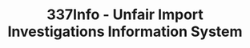 ---
layout: default
bigquery: https://console.cloud.google.com/bigquery?p=patents-public-data&d=usitc_investigations&page=dataset&project=sheets-management-319211
citation: US International Trade Commission 337Info Unfair Import Investigations Information
  System
contributors: US International Trade Comission
cost: None
description: US International Trade Commission 337Info Unfair Import Investigations
  Information System contains data on investigations done under Section 337. Section
  337 declares the infringement of certain statutory intellectual property rights
  and other forms of unfair competition in import trade to be unlawful practices.
  Most Section 337 investigations involve allegations of patent or registered trademark
  infringement.
documentation: FAQ and tutorial available on the site
last_edit: 04/11/2022, 00:00:10
location: https://pubapps2.usitc.gov/337external/
maintained_by: US International Trade Comission
schema_fields:
- startDateMarkmanHearing
- finalIdOnViolationIssue
- dateOfPublicationFrNotice
- teoIdIssueDate
- targetDate
- teoReliefGranted
- issueDateOtherNonFinal
- markmanHearing
- ouiiAttorney
- trademarkNumbers
- currentActiveALJ
- currentStatus
- patentNumbers
- teoIdDueDate
- teoProceedingInvolved
- dateComplaintFiled
- actualEndDateEvidHear
- scheduledEndDateEvidHear
- docketNo
- cafcAppeals
- title
- respondent
- finalDetNoViolation
- invUnfairAct
- complainant
- actualStartDateEvidHear
- finalDetViolation
- endDateMarkmanHearing
- htsNumbers
- investigationTermDate
- patentNumber
- lastUpdated
- publication_number
- id
- finalIdOnViolationDue
- gcAttorney
- dateCreated
- investigationType
- scheduledStartDateEvidHear
- copyrightNumbers
- internalRemand
- aljAssigned
- ouiiParticipation
- investigationNo
shortname: unfair_import_investigations
tags:
- import
- legal
- trade
timeframe: 2008-2021 (prior to 2008 downloadable as a JSON file)
title: 337Info - Unfair Import Investigations Information System
uuid: 2721f5ec-e599-4890-9265-9706719fc71e
---